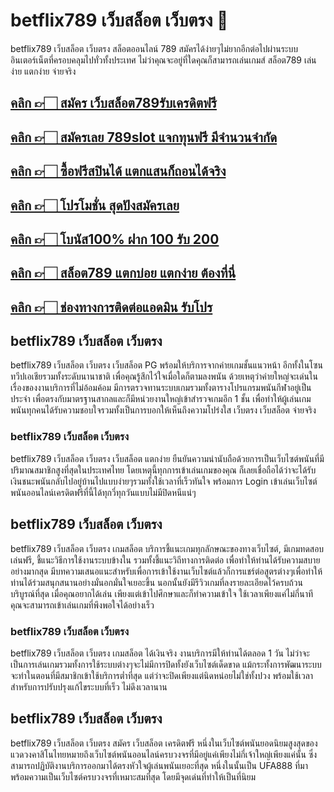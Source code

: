 # betflix789 เว็บสล็อต เว็บตรง 🎰

betflix789 เว็บสล็อต เว็บตรง สล็อตออนไลน์ 789 สมัครได้ง่ายๆไม่ยากอีกต่อไปผ่านระบบอินเตอร์เน็ตที่ครอบคลุมไปทั่วทั้งประเทศ ไม่ว่าคุณจะอยู่ที่ใดคุณก็สามารถเล่นเกมส์ สล็อต789 เล่นง่าย แตกง่าย จ่ายจริง

## [คลิก 👉🏻 สมัคร เว็บสล็อต789รับเครดิตฟรี ](https://www.amb789k.com/)
## [คลิก 👉🏻 สมัครเลย 789slot แจกทุนฟรี มีจำนวนจำกัด ](https://www.amb789k.com/)
## [คลิก 👉🏻 ซื้อฟรีสปินได้ แตกแสนก็ถอนได้จริง ](https://www.amb789k.com/)
## [คลิก 👉🏻 โปรโมชั่น สุดปังสมัครเลย ](https://www.amb789k.com/)
## [คลิก 👉🏻 โบนัส100% ฝาก 100 รับ 200 ](https://www.amb789k.com/)
## [คลิก 👉🏻 สล็อต789 แตกบ่อย แตกง่าย ต้องที่นี่](https://www.amb789k.com/)
## [คลิก 👉🏻 ช่องทางการติดต่อแอดมิน รับโปร](https://lin.ee/GdBjjxh)

## betflix789 เว็บสล็อต เว็บตรง

betflix789 เว็บสล็อต เว็บตรง เว็บสล็อต PG พร้อมให้บริการจากค่ายเกมชั้นแนวหน้า อีกทั้งในโซนทวีปเอเชียรวมทั้งระดับนานาชาติ เพื่อคุณรู้สึกไว้ใจเมื่อใดก็ตามลงพนัน ด้วยเหตุว่าค่ายใหญ่จะเด่นในเรื่องของงานบริการที่ไม่อ้อมค้อม มีการตรวจทานระบบเกมรวมทั้งตารางโปรแกรมพนันกีฬาอยู่เป็นประจำ เพื่อตรงกับมาตรฐานสากลและก็มีหน่วยงานใหญ่เข้าสำรวจเกมอีก 1 ชั้น เพื่อทำให้ผู้เล่นเกมพนันทุกคนได้รับความชอบใจรวมทั้งเป็นการบอกให้เห็นถึงความโปร่งใส เว็บตรง เว็บสล็อต จ่ายจริง

### betflix789 เว็บสล็อต เว็บตรง

betflix789 เว็บสล็อต เว็บตรง เว็บสล็อต แตกง่าย ยืนยันความน่านับถือด้วยการเป็นเว็บไซต์พนันที่มีปริมาณสมาชิกสูงที่สุดในประเทศไทย โดยเหตุนี้ทุกการเข้าเล่นเกมของคุณ ก็เลยเชื่อถือได้ว่าจะได้รับเงินชนะพนันกลับไปอยู่บ้านไปแบบง่ายๆรวมทั้งใช้เวลาที่เร็วทันใจ พร้อมการ Login เข้าเล่นเว็บไซต์พนันออนไลน์เครดิตฟรีที่นี้ได้ทุกวี่ทุกวันแบบไม่มีปิดหนีแน่ๆ

## betflix789 เว็บสล็อต เว็บตรง

betflix789 เว็บสล็อต เว็บตรง เกมสล็อต บริการชี้แนะเกมทุกลักษณะของทางเว็บไซต์, มีเกมทดสอบเล่นฟรี, ชี้แนะวิธีการใช้งานระบบข้างใน รวมทั้งชี้แนะวิถีทางการติดต่อ เพื่อทำให้ท่านได้รับความสบายอย่างมากสุด มีบทความเสนอแนะสำหรับเพื่อการเข้าใช้งานเว็บไซต์แล้วก็การแชร์ต่อสูตรต่างๆเพื่อทำให้ท่านได้ร่วมสนุกสนานอย่างมั่นอกมั่นใจเยอะขึ้น นอกนั้นยังมีรีวิวเกมที่ลงรายละเอียดไว้ครบถ้วนบริบูรณ์ที่สุด เมื่อคุณอยากได้เล่น เพียงแต่เข้าไปศึกษาและก็ทำความเข้าใจ ใช้เวลาเพียงแค่ไม่กี่นาที คุณจะสามารถเข้าเล่นเกมที่พึงพอใจได้อย่างเร็ว
### betflix789 เว็บสล็อต เว็บตรง

betflix789 เว็บสล็อต เว็บตรง เกมสล็อต ได้เงินจริง งานบริการมีให้ท่านได้ตลอด 1 วัน ไม่ว่าจะเป็นการเล่นเกมรวมทั้งการใช้ระบบต่างๆจะไม่มีการปิดทั้งยังเว็บไซต์เด็ดขาด แม้กระทั้งการพัฒนาระบบจะทำในตอนที่มีสมาชิกเข้าใช้บริการต่ำที่สุด แต่ว่าจะปิดเพียงแต่นิดหน่อยไม่ใช่ทั้งปวง พร้อมใช้เวลาสำหรับการปรับปรุงแก้ไขระบบที่เร็ว ไม่ดึงเวลานาน

## betflix789 เว็บสล็อต เว็บตรง

betflix789 เว็บสล็อต เว็บตรง สมัคร เว็บสล็อต เครดิตฟรี หนึ่งในเว็บไซต์พนันยอดนิยมสูงสุดของแวดวงคาสิโนไทยหมายถึงเว็บไซต์พนันออนไลน์ครบวงจรที่มีอยู่แค่เพียงไม่กี่เจ้าใหญ่เพียงแค่นั้น ซึ่งสามารถปฏิบัติงานบริการออกมาได้ตรงหัวใจผู้เล่นพนันเยอะที่สุด หนึ่งในนั้นเป็น UFA888 ที่มาพร้อมความเป็นเว็บไซต์ครบวงจรที่เหมาะสมที่สุด โดยมีจุดเด่นที่ทำให้เป็นที่นิยม